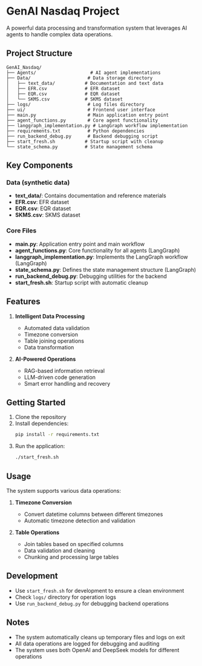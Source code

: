 # GenAI Nasdaq Project

A powerful data processing and transformation system that leverages AI agents to handle complex data operations.

## Project Structure

```
GenAI_Nasdaq/
├── Agents/                    # AI agent implementations
├── Data/                     # Data storage directory
│   ├── text_data/           # Documentation and text data
│   ├── EFR.csv              # EFR dataset
│   ├── EQR.csv              # EQR dataset
│   └── SKMS.csv             # SKMS dataset
├── logs/                     # Log files directory
├── ui/                       # Frontend user interface
├── main.py                   # Main application entry point
├── agent_functions.py        # Core agent functionality
├── langgraph_implementation.py # LangGraph workflow implementation
├── requirements.txt          # Python dependencies
├── run_backend_debug.py      # Backend debugging script
├── start_fresh.sh           # Startup script with cleanup
└── state_schema.py          # State management schema
```

## Key Components

### Data (synthetic data)
- **text_data/**: Contains documentation and reference materials
- **EFR.csv**: EFR dataset
- **EQR.csv**: EQR dataset
- **SKMS.csv**: SKMS dataset

### Core Files
- **main.py**: Application entry point and main workflow
- **agent_functions.py**: Core functionality for all agents (LangGraph)
- **langgraph_implementation.py**: Implements the LangGraph workflow (LangGraph)
- **state_schema.py**: Defines the state management structure (LangGraph)
- **run_backend_debug.py**: Debugging utilities for the backend
- **start_fresh.sh**: Startup script with automatic cleanup

## Features

1. **Intelligent Data Processing**
   - Automated data validation
   - Timezone conversion
   - Table joining operations
   - Data transformation

2. **AI-Powered Operations**
   - RAG-based information retrieval
   - LLM-driven code generation
   - Smart error handling and recovery

## Getting Started

1. Clone the repository
2. Install dependencies:
   ```bash
   pip install -r requirements.txt
   ```
3. Run the application:
   ```bash
   ./start_fresh.sh
   ```

## Usage

The system supports various data operations:

1. **Timezone Conversion**
   - Convert datetime columns between different timezones
   - Automatic timezone detection and validation

2. **Table Operations**
   - Join tables based on specified columns
   - Data validation and cleaning
   - Chunking and processing large tables

## Development

- Use `start_fresh.sh` for development to ensure a clean environment
- Check `logs/` directory for operation logs
- Use `run_backend_debug.py` for debugging backend operations

## Notes

- The system automatically cleans up temporary files and logs on exit
- All data operations are logged for debugging and auditing
- The system uses both OpenAI and DeepSeek models for different operations
